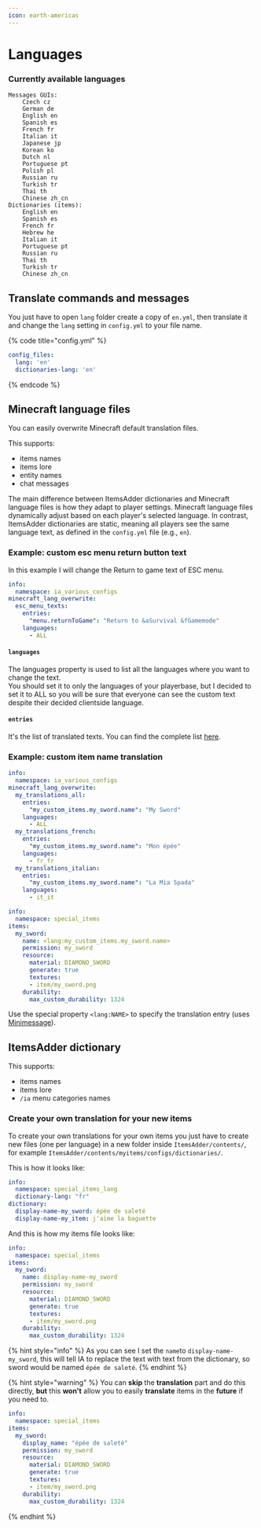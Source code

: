 ```yaml
---
icon: earth-americas
---
```


# Languages

### Currently available languages

```
Messages GUIs: 
    Czech cz
    German de
    English en
    Spanish es
    French fr
    Italian it
    Japanese jp
    Korean ko
    Dutch nl
    Portuguese pt
    Polish pl
    Russian ru
    Turkish tr
    Thai th
    Chinese zh_cn
Dictionaries (items): 
    English en
    Spanish es
    French fr
    Hebrew he
    Italian it
    Portuguese pt
    Russian ru
    Thai th
    Turkish tr
    Chinese zh_cn
```

## Translate commands and messages

You just have to open `lang` folder create a copy of `en.yml`, then translate it and change the `lang` setting in `config.yml` to your file name.

{% code title="config.yml" %}
```yaml
config_files:
  lang: 'en'
  dictionaries-lang: 'en'
```
{% endcode %}

## Minecraft language files

You can easily overwrite Minecraft default translation files.

This supports:

* items names
* items lore
* entity names
* chat messages

The main difference between ItemsAdder dictionaries and Minecraft language files is how they adapt to player settings. Minecraft language files dynamically adjust based on each player's selected language. In contrast, ItemsAdder dictionaries are static, meaning all players see the same language text, as defined in the `config.yml` file (e.g., `en`).

### Example: custom esc menu return button text

In this example I will change the Return to game text of ESC menu.

```yaml
info:
  namespace: ia_various_configs
minecraft_lang_overwrite:
  esc_menu_texts:
    entries:
      "menu.returnToGame": "Return to &aSurvival &fGamemode"
    languages:
      - ALL
```

#### `languages`

The languages property is used to list all the languages where you want to change the text.\
You should set it to only the languages of your playerbase, but I decided to set it to ALL so you will be sure that everyone can see the custom text despite their decided clientside language.

#### `entries`

It's the list of translated texts. You can find the complete list [here](https://github.com/InventivetalentDev/minecraft-assets/blob/1.21.4/assets/minecraft/lang/en_us.json).

### Example: custom item name translation

```yaml
info:
  namespace: ia_various_configs
minecraft_lang_overwrite:
  my_translations_all:
    entries:
      "my_custom_items.my_sword.name": "My Sword"
    languages:
      - ALL
  my_translations_french:
    entries:
      "my_custom_items.my_sword.name": "Mon épée"
    languages:
      - fr_fr
  my_translations_italian:
    entries:
      "my_custom_items.my_sword.name": "La Mia Spada"
    languages:
      - it_it
```

```yaml
info:
  namespace: special_items
items:
  my_sword:
    name: <lang:my_custom_items.my_sword.name>
    permission: my_sword
    resource:
      material: DIAMOND_SWORD
      generate: true
      textures:
      - item/my_sword.png
    durability:
      max_custom_durability: 1324
```

Use the special property `<lang:NAME>` to specify the translation entry (uses [Minimessage](text-formatting.md)).

## ItemsAdder dictionary

This supports:

* items names
* items lore
* `/ia` menu categories names

### Create your own translation for your new items

To create your own translations for your own items you just have to create new files (one per language) in a new folder inside `ItemsAdder/contents/`, for example `ItemsAdder/contents/myitems/configs/dictionaries/`.

This is how it looks like:

```yaml
info:
  namespace: special_items_lang
  dictionary-lang: "fr"
dictionary:
  display-name-my_sword: épée de saleté
  display-name-my_item: j'aime la baguette
```

And this is how my items file looks like:

```yaml
info:
  namespace: special_items
items:
  my_sword:
    name: display-name-my_sword
    permission: my_sword
    resource:
      material: DIAMOND_SWORD
      generate: true
      textures:
      - item/my_sword.png
    durability:
      max_custom_durability: 1324
```

{% hint style="info" %}
As you can see I set the `name`to `display-name-my_sword`, this will tell IA to replace the text with text from the dictionary, so sword would be named `épée de saleté`.
{% endhint %}

{% hint style="warning" %}
You can **skip** the **translation** part and do this directly, **but** this **won't** allow you to easily **translate** items in the **future** if you need to.

```yaml
info:
  namespace: special_items
items:
  my_sword:
    display_name: "épée de saleté"
    permission: my_sword
    resource:
      material: DIAMOND_SWORD
      generate: true
      textures:
      - item/my_sword.png
    durability:
      max_custom_durability: 1324
```
{% endhint %}

